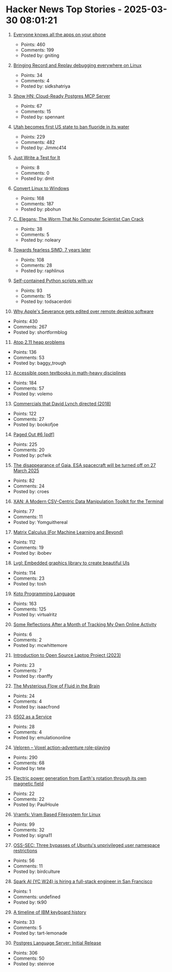 # Hacker News Top Stories - 2025-03-30 08:01:21

1. [Everyone knows all the apps on your phone](https://peabee.substack.com/p/everyone-knows-what-apps-you-use)
   - Points: 460
   - Comments: 199
   - Posted by: gniting

2. [Bringing Record and Replay debugging everywhere on Linux](https://github.com/sidkshatriya/me/blob/master/008-rr-everywhere.md)
   - Points: 34
   - Comments: 4
   - Posted by: sidkshatriya

3. [Show HN: Cloud-Ready Postgres MCP Server](https://github.com/stuzero/pg-mcp)
   - Points: 67
   - Comments: 15
   - Posted by: spennant

4. [Utah becomes first US state to ban fluoride in its water](https://www.bbc.com/news/articles/c4gmggp2y99o)
   - Points: 229
   - Comments: 482
   - Posted by: Jimmc414

5. [Just Write a Test for It](https://kobzol.github.io/rust/2025/03/25/just-write-a-test-for-it.html)
   - Points: 8
   - Comments: 0
   - Posted by: dmit

6. [Convert Linux to Windows](https://philipbohun.com/blog/0007.html)
   - Points: 168
   - Comments: 187
   - Posted by: pbohun

7. [C. Elegans: The Worm That No Computer Scientist Can Crack](https://www.wired.com/story/openworm-worm-simulator-biology-code/)
   - Points: 38
   - Comments: 5
   - Posted by: noleary

8. [Towards fearless SIMD, 7 years later](https://linebender.org/blog/towards-fearless-simd/)
   - Points: 108
   - Comments: 28
   - Posted by: raphlinus

9. [Self-contained Python scripts with uv](http://blog.dusktreader.dev/2025/03/29/self-contained-python-scripts-with-uv/)
   - Points: 93
   - Comments: 15
   - Posted by: todsacerdoti

10. [Why Apple's Severance gets edited over remote desktop software](https://tedium.co/2025/03/29/severance-apple-remote-editing-weirdness/)
   - Points: 430
   - Comments: 267
   - Posted by: shortformblog

11. [Atop 2.11 heap problems](https://openwall.com/lists/oss-security/2025/03/29/1)
   - Points: 136
   - Comments: 53
   - Posted by: baggy_trough

12. [Accessible open textbooks in math-heavy disciplines](https://richardzach.org/2025/03/accessible-open-textbooks-in-math-heavy-disciplines/)
   - Points: 184
   - Comments: 57
   - Posted by: volemo

13. [Commercials that David Lynch directed (2018)](https://www.openculture.com/2018/07/watch-commercials-david-lynch-directed-big-30-minute-compilation.html)
   - Points: 122
   - Comments: 27
   - Posted by: bookofjoe

14. [Paged Out #6 [pdf]](https://pagedout.institute/download/PagedOut_006.pdf)
   - Points: 225
   - Comments: 20
   - Posted by: pcfwik

15. [The disappearance of Gaia, ESA spacecraft will be turned off on 27 March 2025](https://www.cosmos.esa.int/web/gaia/news)
   - Points: 82
   - Comments: 24
   - Posted by: croes

16. [XAN: A Modern CSV-Centric Data Manipulation Toolkit for the Terminal](https://github.com/medialab/xan)
   - Points: 77
   - Comments: 11
   - Posted by: Yomguithereal

17. [Matrix Calculus (For Machine Learning and Beyond)](https://arxiv.org/abs/2501.14787)
   - Points: 112
   - Comments: 19
   - Posted by: ibobev

18. [Lvgl: Embedded graphics library to create beautiful UIs](https://github.com/lvgl/lvgl)
   - Points: 114
   - Comments: 23
   - Posted by: tosh

19. [Koto Programming Language](https://koto.dev/)
   - Points: 163
   - Comments: 125
   - Posted by: virtualritz

20. [Some Reflections After a Month of Tracking My Own Online Activity](https://mcwhittemore.com/posts/page-activity-report-2025-03-20.html)
   - Points: 6
   - Comments: 2
   - Posted by: mcwhittemore

21. [Introduction to Open Source Laptop Project (2023)](https://resources.altium.com/p/open-source-laptop-part-one)
   - Points: 23
   - Comments: 7
   - Posted by: rbanffy

22. [The Mysterious Flow of Fluid in the Brain](https://www.quantamagazine.org/the-mysterious-flow-of-fluid-in-the-brain-20250326/)
   - Points: 24
   - Comments: 4
   - Posted by: isaacfrond

23. [6502 as a Service](https://www.emulationonline.com/systems/chiplab/6502-lab-available/)
   - Points: 28
   - Comments: 4
   - Posted by: emulationonline

24. [Veloren – Voxel action-adventure role-playing](https://veloren.net/)
   - Points: 290
   - Comments: 68
   - Posted by: tete

25. [Electric power generation from Earth's rotation through its own magnetic field](https://arxiv.org/abs/2503.15790)
   - Points: 22
   - Comments: 22
   - Posted by: PaulHoule

26. [Vramfs: Vram Based Filesystem for Linux](https://github.com/Overv/vramfs)
   - Points: 99
   - Comments: 32
   - Posted by: signa11

27. [OSS-SEC: Three bypasses of Ubuntu's unprivileged user namespace restrictions](https://seclists.org/oss-sec/2025/q1/253)
   - Points: 56
   - Comments: 11
   - Posted by: birdculture

28. [Spark AI (YC W24) is hiring a full-stack engineer in San Francisco](https://www.ycombinator.com/companies/spark/jobs/kDeJlPK-software-engineer-full-stack)
   - Points: 1
   - Comments: undefined
   - Posted by: tk90

29. [A timeline of IBM keyboard history](https://sharktastica.co.uk/wip/timeline)
   - Points: 33
   - Comments: 5
   - Posted by: tart-lemonade

30. [Postgres Language Server: Initial Release](https://github.com/supabase-community/postgres-language-server)
   - Points: 306
   - Comments: 50
   - Posted by: steinroe

